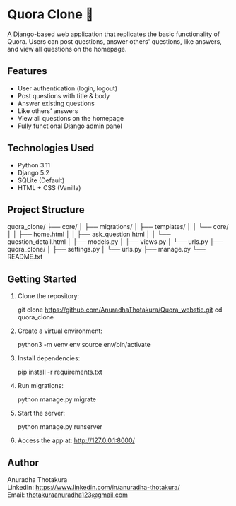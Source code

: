 Quora Clone 🧠
==============

A Django-based web application that replicates the basic functionality of Quora. Users can post questions, answer others' questions, like answers, and view all questions on the homepage.

Features
--------

- User authentication (login, logout)
- Post questions with title & body
- Answer existing questions
- Like others’ answers
- View all questions on the homepage
- Fully functional Django admin panel

Technologies Used
-----------------

- Python 3.11
- Django 5.2
- SQLite (Default)
- HTML + CSS (Vanilla)

Project Structure
-----------------

quora_clone/
├── core/
│   ├── migrations/
│   ├── templates/
│   │   └── core/
│   │       ├── home.html
│   │       ├── ask_question.html
│   │       └── question_detail.html
│   ├── models.py
│   ├── views.py
│   └── urls.py
├── quora_clone/
│   ├── settings.py
│   └── urls.py
├── manage.py
└── README.txt

Getting Started
---------------

1. Clone the repository:

   git clone https://github.com/AnuradhaThotakura/Quora_webstie.git
   cd quora_clone

2. Create a virtual environment:

   python3 -m venv env
   source env/bin/activate

3. Install dependencies:

   pip install -r requirements.txt

4. Run migrations:

   python manage.py migrate

5. Start the server:

   python manage.py runserver

6. Access the app at: http://127.0.0.1:8000/

Author
------

Anuradha Thotakura  
LinkedIn: https://www.linkedin.com/in/anuradha-thotakura/  
Email: thotakuraanuradha123@gmail.com

